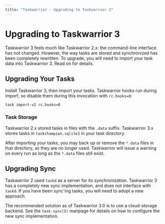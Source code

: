 ```yaml
---
title: "Taskwarrior - Upgrading to Taskwarrior 3"
---
```


# Upgrading to Taskwarrior 3

Taskwarrior 3 feels much like Taskwarrior 2.x: the command-line interface has not changed.
However, the way tasks are stored and synchronized has been completely rewritten.
To upgrade, you will need to import your task data into Taskwarrior 3.
Read on for details.

## Upgrading Your Tasks

Install Taskwarrior 3, then import your tasks.
Taskwarrior hooks run during import, so disable them during this invocation with `rc.hooks=0`:

```
task import-v2 rc.hooks=0
```

### Task Storage

Taskwarrior 2.x stored tasks in files with the `.data` suffix.
Taskwarrior 3.x stores tasks in `taskchampion.sqlite3` in your task directory.

After importing your tasks, you may back up or remove the `*.data` files in that directory, as they are no longer used.
Taskwarrior will issue a warning on every run as long as the `*.data` files still exist.

## Upgrading Sync

Taskwarrior 2 used `taskd` as a server for its synchronization.
Taskwarrior 3 has a completely new sync implementation, and does not interface with `taskd`.
If you have been sync'ing tasks, you will need to adopt a new approach.

The recommended solution as of Taskwarrior 3.0 is to use a cloud-storage backend.
See the `task-sync(5)` manpage for details on how to configure the new sync implementation.
